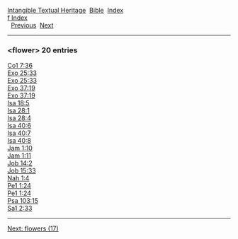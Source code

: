 [Intangible Textual Heritage](../../index)  [Bible](../index) 
[Index](index)   
[f Index](_f_)  
  [Previous](c04339)  [Next](c04341) 

------------------------------------------------------------------------

### &lt;flower&gt; 20 entries

[Co1 7:36](../kjv/co1007.htm#036)  
[Exo 25:33](../kjv/exo025.htm#033)  
[Exo 25:33](../kjv/exo025.htm#033)  
[Exo 37:19](../kjv/exo037.htm#019)  
[Exo 37:19](../kjv/exo037.htm#019)  
[Isa 18:5](../kjv/isa018.htm#005)  
[Isa 28:1](../kjv/isa028.htm#001)  
[Isa 28:4](../kjv/isa028.htm#004)  
[Isa 40:6](../kjv/isa040.htm#006)  
[Isa 40:7](../kjv/isa040.htm#007)  
[Isa 40:8](../kjv/isa040.htm#008)  
[Jam 1:10](../kjv/jam001.htm#010)  
[Jam 1:11](../kjv/jam001.htm#011)  
[Job 14:2](../kjv/job014.htm#002)  
[Job 15:33](../kjv/job015.htm#033)  
[Nah 1:4](../kjv/nah001.htm#004)  
[Pe1 1:24](../kjv/pe1001.htm#024)  
[Pe1 1:24](../kjv/pe1001.htm#024)  
[Psa 103:15](../kjv/psa103.htm#015)  
[Sa1 2:33](../kjv/sa1002.htm#033)  

------------------------------------------------------------------------

[Next: flowers (17)](c04341)
